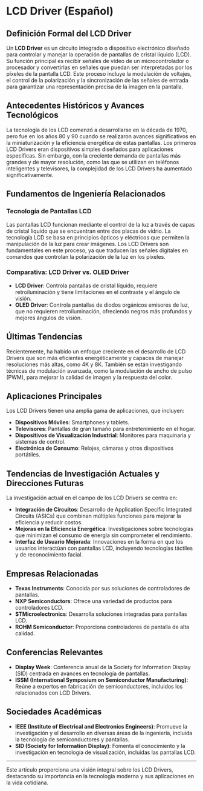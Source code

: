# LCD Driver (Español)

## Definición Formal del LCD Driver

Un **LCD Driver** es un circuito integrado o dispositivo electrónico diseñado para controlar y manejar la operación de pantallas de cristal líquido (LCD). Su función principal es recibir señales de vídeo de un microcontrolador o procesador y convertirlas en señales que puedan ser interpretadas por los píxeles de la pantalla LCD. Este proceso incluye la modulación de voltajes, el control de la polarización y la sincronización de las señales de entrada para garantizar una representación precisa de la imagen en la pantalla.

## Antecedentes Históricos y Avances Tecnológicos

La tecnología de los LCD comenzó a desarrollarse en la década de 1970, pero fue en los años 80 y 90 cuando se realizaron avances significativos en la miniaturización y la eficiencia energética de estas pantallas. Los primeros LCD Drivers eran dispositivos simples diseñados para aplicaciones específicas. Sin embargo, con la creciente demanda de pantallas más grandes y de mayor resolución, como las que se utilizan en teléfonos inteligentes y televisores, la complejidad de los LCD Drivers ha aumentado significativamente.

## Fundamentos de Ingeniería Relacionados

### Tecnología de Pantallas LCD

Las pantallas LCD funcionan mediante el control de la luz a través de capas de cristal líquido que se encuentran entre dos placas de vidrio. La tecnología LCD se basa en principios ópticos y eléctricos que permiten la manipulación de la luz para crear imágenes. Los LCD Drivers son fundamentales en este proceso, ya que traducen las señales digitales en comandos que controlan la polarización de la luz en los píxeles.

### Comparativa: LCD Driver vs. OLED Driver

- **LCD Driver**: Controla pantallas de cristal líquido, requiere retroiluminación y tiene limitaciones en el contraste y el ángulo de visión.
- **OLED Driver**: Controla pantallas de diodos orgánicos emisores de luz, que no requieren retroiluminación, ofreciendo negros más profundos y mejores ángulos de visión.

## Últimas Tendencias

Recientemente, ha habido un enfoque creciente en el desarrollo de LCD Drivers que son más eficientes energéticamente y capaces de manejar resoluciones más altas, como 4K y 8K. También se están investigando técnicas de modulación avanzada, como la modulación de ancho de pulso (PWM), para mejorar la calidad de imagen y la respuesta del color.

## Aplicaciones Principales

Los LCD Drivers tienen una amplia gama de aplicaciones, que incluyen:

- **Dispositivos Móviles**: Smartphones y tablets.
- **Televisores**: Pantallas de gran tamaño para entretenimiento en el hogar.
- **Dispositivos de Visualización Industrial**: Monitores para maquinaria y sistemas de control.
- **Electrónica de Consumo**: Relojes, cámaras y otros dispositivos portátiles.

## Tendencias de Investigación Actuales y Direcciones Futuras

La investigación actual en el campo de los LCD Drivers se centra en:

- **Integración de Circuitos**: Desarrollo de Application Specific Integrated Circuits (ASICs) que combinan múltiples funciones para mejorar la eficiencia y reducir costos.
- **Mejoras en la Eficiencia Energética**: Investigaciones sobre tecnologías que minimizan el consumo de energía sin comprometer el rendimiento.
- **Interfaz de Usuario Mejorada**: Innovaciones en la forma en que los usuarios interactúan con pantallas LCD, incluyendo tecnologías táctiles y de reconocimiento facial.

## Empresas Relacionadas

- **Texas Instruments**: Conocida por sus soluciones de controladores de pantallas.
- **NXP Semiconductors**: Ofrece una variedad de productos para controladores LCD.
- **STMicroelectronics**: Desarrolla soluciones integradas para pantallas LCD.
- **ROHM Semiconductor**: Proporciona controladores de pantalla de alta calidad.

## Conferencias Relevantes

- **Display Week**: Conferencia anual de la Society for Information Display (SID) centrada en avances en tecnología de pantallas.
- **ISSM (International Symposium on Semiconductor Manufacturing)**: Reúne a expertos en fabricación de semiconductores, incluidos los relacionados con LCD Drivers.

## Sociedades Académicas

- **IEEE (Institute of Electrical and Electronics Engineers)**: Promueve la investigación y el desarrollo en diversas áreas de la ingeniería, incluida la tecnología de semiconductores y pantallas.
- **SID (Society for Information Display)**: Fomenta el conocimiento y la investigación en tecnología de visualización, incluidas las pantallas LCD.

---

Este artículo proporciona una visión integral sobre los LCD Drivers, destacando su importancia en la tecnología moderna y sus aplicaciones en la vida cotidiana.